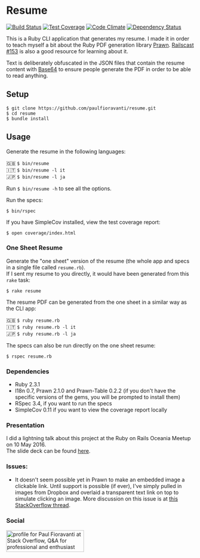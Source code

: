 # Resume

[![Build Status](https://travis-ci.org/paulfioravanti/resume.svg?branch=master)](https://travis-ci.org/paulfioravanti/resume)
[![Test Coverage](https://codeclimate.com/github/paulfioravanti/resume/badges/coverage.svg)](https://codeclimate.com/github/paulfioravanti/resume)
[![Code Climate](https://codeclimate.com/github/paulfioravanti/resume/badges/gpa.svg)](https://codeclimate.com/github/paulfioravanti/resume)
[![Dependency Status](https://gemnasium.com/paulfioravanti/resume.svg)](https://gemnasium.com/paulfioravanti/resume)

This is a Ruby CLI application that generates my resume.  I made it in order
to teach myself a bit about the Ruby PDF generation library
[Prawn](https://github.com/prawnpdf/prawn).
[Railscast #153](http://railscasts.com/episodes/153-pdfs-with-prawn-revised)
is also a good resource for learning about it.

Text is deliberately obfuscated in the JSON files that contain the resume content
with [Base64](http://ruby-doc.org/stdlib-2.3.0/libdoc/base64/rdoc/Base64.html)
to ensure people generate the PDF in order to be able to read anything.

## Setup

    $ git clone https://github.com/paulfioravanti/resume.git
    $ cd resume
    $ bundle install

## Usage

Generate the resume in the following languages:

:uk: `$ bin/resume`<br />
:it: `$ bin/resume -l it`<br />
:jp: `$ bin/resume -l ja`

Run `$ bin/resume -h` to see all the options.

Run the specs:

    $ bin/rspec

If you have SimpleCov installed, view the test coverage report:

    $ open coverage/index.html

### One Sheet Resume

Generate the "one sheet" version of the resume (the whole app and specs in a
single file called `resume.rb`).<br />
If I sent my resume to you directly, it would have been generated from
this `rake` task:

    $ rake resume

The resume PDF can be generated from the one sheet in a similar way as the
CLI app:

:uk: `$ ruby resume.rb`<br />
:it: `$ ruby resume.rb -l it`<br />
:jp: `$ ruby resume.rb -l ja`

The specs can also be run directly on the one sheet resume:

    $ rspec resume.rb

### Dependencies

- Ruby 2.3.1
- I18n 0.7, Prawn 2.1.0 and Prawn-Table 0.2.2 (if you don't have the specific
  versions of the gems, you will be prompted to install them)
- RSpec 3.4, if you want to run the specs
- SimpleCov 0.11 if you want to view the coverage report locally

### Presentation

I did a lightning talk about this project at the Ruby on Rails Oceania Meetup
on 10 May 2016.<br />
The slide deck can be found [here](https://speakerdeck.com/paulfioravanti/resume-as-code).

### Issues:

- It doesn't seem possible yet in Prawn to make an embedded image a clickable
  link.  Until support is possible (if ever), I've simply pulled in images from
  Dropbox and overlaid a transparent text link on top to simulate clicking an
  image.  More discussion on this issue is at
  [this StackOverflow thread](http://stackoverflow.com/q/8289031/567863).

### Social

<a href="http://stackoverflow.com/users/567863/paul-fioravanti">
  <img src="http://stackoverflow.com/users/flair/567863.png" width="208" height="58" alt="profile for Paul Fioravanti at Stack Overflow, Q&amp;A for professional and enthusiast programmers" title="profile for Paul Fioravanti at Stack Overflow, Q&amp;A for professional and enthusiast programmers">
</a>
